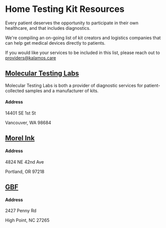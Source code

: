 # Home Testing Kit Resources

Every patient deserves the opportunity to participate in their own healthcare, and that includes diagnostics.

We're compiling an on-going list of kit creators and logistics companies that can help get medical devices directly to patients.

If you would like your services to be included in this list, please reach out to [providers@kalamos.care](mailto:providers@kalamos.care)


## [Molecular Testing Labs](https://www.moleculartestinglabs.com)
Molecular Testing Labs is both a provider of diagnostic services for patient-collected samples and a manufacturer of kits.

#### Address
14401 SE 1st St

Vancouver, WA 98684


## [Morel Ink](https://www.morelink.com/)

#### Address
4824 NE 42nd Ave

Portland, OR 97218


## [GBF](http://www.gbf-inc.com/)

#### Address
2427 Penny Rd

High Point, NC 27265
